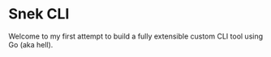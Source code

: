 # Snek CLI

Welcome to my first attempt to build a fully extensible custom CLI tool using Go (aka hell).

